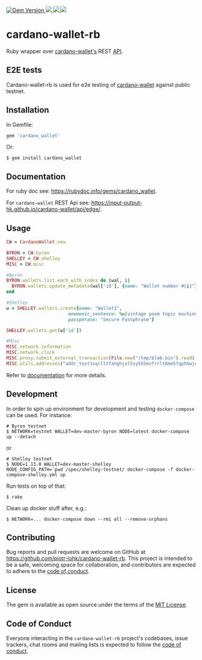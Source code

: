 

<a href="https://badge.fury.io/rb/cardano_wallet">
  <img src="https://badge.fury.io/rb/cardano_wallet.svg" alt="Gem Version">
</a>
<a href="https://github.com/piotr-iohk/cardano-wallet-rb/releases">
  <img src="https://img.shields.io/github/release/piotr-iohk/cardano-wallet-rb.svg" />
</a>
<a href="https://codecov.io/gh/piotr-iohk/cardano-wallet-rb">
  <img src="https://codecov.io/gh/piotr-iohk/cardano-wallet-rb/branch/master/graph/badge.svg?token=OmUMUeyR21" />
</a>
<a href="https://github.com/piotr-iohk/cardano-wallet-rb/actions?query=workflow%3ATests">
  <img src="https://github.com/piotr-iohk/cardano-wallet-rb/workflows/Tests/badge.svg" />
</a>


# cardano-wallet-rb

Ruby wrapper over [cardano-wallet's](https://github.com/input-output-hk/cardano-wallet) REST [API](https://input-output-hk.github.io/cardano-wallet/api/edge/).

## E2E tests

Cardano-wallet-rb is used for e2e testing of [cardano-wallet](https://github.com/input-output-hk/cardano-wallet/test/e2e) against public testnet.


## Installation

In Gemfile:

```ruby
gem 'cardano_wallet'
```

Or:

    $ gem install cardano_wallet

## Documentation

For ruby doc see: https://rubydoc.info/gems/cardano_wallet.

For `cardano-wallet` REST Api see: https://input-output-hk.github.io/cardano-wallet/api/edge/.

## Usage

```ruby
CW = CardanoWallet.new

BYRON = CW.byron
SHELLEY = CW.shelley
MISC = CW.misc

#Byron
BYRON.wallets.list.each_with_index do |wal, i|
  BYRON.wallets.update_metadata(wal['id'], {name: "Wallet number #{i}"})
end

#Shelley
w = SHELLEY.wallets.create{name: "Wallet1",
                       mnemonic_sentence: %w[vintage poem topic machine hazard cement dune glimpse fix brief account badge mass silly business],
                       passphrase: "Secure Passphrase"}

SHELLEY.wallets.get(w['id'])

#Misc
MISC.network.information
MISC.network.clock
MISC.proxy.submit_external_transaction(File.new("/tmp/blob.bin").read)
MISC.utils.addresses("addr_test1vqrlltfahghjxl5sy5h5mvfrrlt6me5fqphhwjqvj5jd88cccqcek")
```

Refer to [documentation](https://rubydoc.info/gems/cardano_wallet) for more details.

## Development

In order to spin up environment for development and testing `docker-compose` can be used. For instance:

    # Byron testnet
    $ NETWORK=testnet WALLET=dev-master-byron NODE=latest docker-compose up --detach

or

    # Shelley testnet
    $ NODE=1.13.0 WALLET=dev-master-shelley NODE_CONFIG_PATH=`pwd`/spec/shelley-testnet/ docker-compose -f docker-compose-shelley.yml up

Run tests on top of that:

    $ rake

Clean up docker stuff after, e.g.:

    $ NETWORK=... docker-compose down --rmi all --remove-orphans

## Contributing

Bug reports and pull requests are welcome on GitHub at https://github.com/piotr-iohk/cardano-wallet-rb. This project is intended to be a safe, welcoming space for collaboration, and contributors are expected to adhere to the [code of conduct](https://github.com/piotr-iohk/cardano-wallet-rb/blob/master/CODE_OF_CONDUCT.md).


## License

The gem is available as open source under the terms of the [MIT License](https://opensource.org/licenses/MIT).

## Code of Conduct

Everyone interacting in the `cardano-wallet-rb` project's codebases, issue trackers, chat rooms and mailing lists is expected to follow the [code of conduct](https://github.com/piotr-iohk/cardano-wallet-rb/blob/master/CODE_OF_CONDUCT.md).
